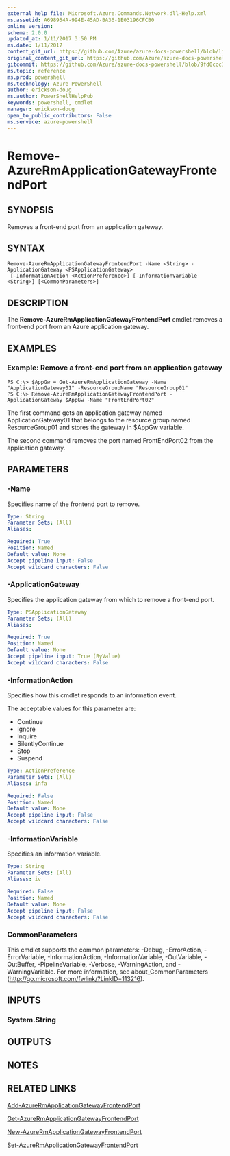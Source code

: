 ```yaml
---
external help file: Microsoft.Azure.Commands.Network.dll-Help.xml
ms.assetid: A698954A-994E-45AD-BA36-1E03196CFCB0
online version: 
schema: 2.0.0
updated_at: 1/11/2017 3:50 PM
ms.date: 1/11/2017
content_git_url: https://github.com/Azure/azure-docs-powershell/blob/live/azureps-cmdlets-docs/ResourceManager/AzureRM.Network/v3.1.0/Remove-AzureRmApplicationGatewayFrontendPort.md
original_content_git_url: https://github.com/Azure/azure-docs-powershell/blob/live/azureps-cmdlets-docs/ResourceManager/AzureRM.Network/v3.1.0/Remove-AzureRmApplicationGatewayFrontendPort.md
gitcommit: https://github.com/Azure/azure-docs-powershell/blob/9fd0ccc312405e56f32bf397ccc83e3511675dfb/azureps-cmdlets-docs/ResourceManager/AzureRM.Network/v3.1.0/Remove-AzureRmApplicationGatewayFrontendPort.md
ms.topic: reference
ms.prod: powershell
ms.technology: Azure PowerShell
author: erickson-doug
ms.author: PowerShellHelpPub
keywords: powershell, cmdlet
manager: erickson-doug
open_to_public_contributors: False
ms.service: azure-powershell
---
```


# Remove-AzureRmApplicationGatewayFrontendPort

## SYNOPSIS
Removes a front-end port from an application gateway.

## SYNTAX

```
Remove-AzureRmApplicationGatewayFrontendPort -Name <String> -ApplicationGateway <PSApplicationGateway>
 [-InformationAction <ActionPreference>] [-InformationVariable <String>] [<CommonParameters>]
```

## DESCRIPTION
The **Remove-AzureRmApplicationGatewayFrontendPort** cmdlet removes a front-end port from an Azure application gateway.

## EXAMPLES

### Example: Remove a front-end port from an application gateway
```
PS C:\> $AppGw = Get-AzureRmApplicationGateway -Name "ApplicationGateway01" -ResourceGroupName "ResourceGroup01"
PS C:\> Remove-AzureRmApplicationGatewayFrontendPort -ApplicationGateway $AppGw -Name "FrontEndPort02"
```

The first command gets an application gateway named ApplicationGateway01 that belongs to the resource group named ResourceGroup01 and stores the gateway in $AppGw variable.

The second command removes the port named FrontEndPort02 from the application gateway.

## PARAMETERS

### -Name
Specifies name of the frontend port to remove.

```yaml
Type: String
Parameter Sets: (All)
Aliases: 

Required: True
Position: Named
Default value: None
Accept pipeline input: False
Accept wildcard characters: False
```

### -ApplicationGateway
Specifies the application gateway from which to remove a front-end port.

```yaml
Type: PSApplicationGateway
Parameter Sets: (All)
Aliases: 

Required: True
Position: Named
Default value: None
Accept pipeline input: True (ByValue)
Accept wildcard characters: False
```

### -InformationAction
Specifies how this cmdlet responds to an information event.

The acceptable values for this parameter are:

- Continue
- Ignore
- Inquire
- SilentlyContinue
- Stop
- Suspend

```yaml
Type: ActionPreference
Parameter Sets: (All)
Aliases: infa

Required: False
Position: Named
Default value: None
Accept pipeline input: False
Accept wildcard characters: False
```

### -InformationVariable
Specifies an information variable.

```yaml
Type: String
Parameter Sets: (All)
Aliases: iv

Required: False
Position: Named
Default value: None
Accept pipeline input: False
Accept wildcard characters: False
```

### CommonParameters
This cmdlet supports the common parameters: -Debug, -ErrorAction, -ErrorVariable, -InformationAction, -InformationVariable, -OutVariable, -OutBuffer, -PipelineVariable, -Verbose, -WarningAction, and -WarningVariable. For more information, see about_CommonParameters (http://go.microsoft.com/fwlink/?LinkID=113216).

## INPUTS

### System.String

## OUTPUTS

## NOTES

## RELATED LINKS

[Add-AzureRmApplicationGatewayFrontendPort](xref:ResourceManager/AzureRM.Network/v3.1.0/Add-AzureRmApplicationGatewayFrontendPort.md)

[Get-AzureRmApplicationGatewayFrontendPort](xref:ResourceManager/AzureRM.Network/v3.1.0/Get-AzureRmApplicationGatewayFrontendPort.md)

[New-AzureRmApplicationGatewayFrontendPort](xref:ResourceManager/AzureRM.Network/v3.1.0/New-AzureRmApplicationGatewayFrontendPort.md)

[Set-AzureRmApplicationGatewayFrontendPort](xref:ResourceManager/AzureRM.Network/v3.1.0/Set-AzureRmApplicationGatewayFrontendPort.md)
